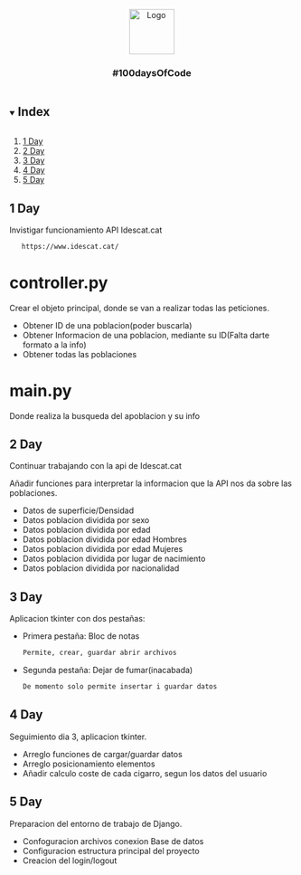 <p align="center">
  <a href="https://github.com/github_username/repo_name">
    <img src="https://raw.githubusercontent.com/othneildrew/Best-README-Template/master/images/logo.png" alt="Logo" width="80" height="80">
  </a>
  
  <h3 align="center">#100daysOfCode</h3>
</p>


<details open="open">
  <summary><h2 style="display: inline-block">Index</h2></summary>
  <ol>
    <li><a href="## 1 day">1 Day</a></li>
    <li><a href="#2 day">2 Day</a></li>
    <li><a href="#3 day">3 Day</a></li>
    <li><a href="#4 day">4 Day</a></li>
    <li><a href="#5 day">5 Day</a></li>
  </ol>
</details>

## 1 Day

Invistigar funcionamiento API Idescat.cat
 ```sh
    https://www.idescat.cat/
 ```

# controller.py
Crear el objeto principal, donde se van a realizar todas las peticiones.
  * Obtener ID de una poblacion(poder buscarla)
  * Obtener Informacion de una poblacion, mediante su ID(Falta darte formato a la info)
  * Obtener todas las poblaciones

# main.py
Donde realiza la busqueda del apoblacion y su info


## 2 Day
Continuar trabajando con la api de Idescat.cat

Añadir funciones para interpretar la informacion que la API nos da sobre las poblaciones.
  * Datos de superficie/Densidad
  * Datos poblacion dividida por sexo
  * Datos poblacion dividida por edad
  * Datos poblacion dividida por edad Hombres
  * Datos poblacion dividida por edad Mujeres
  *  Datos poblacion dividida por lugar de nacimiento
  *   Datos poblacion dividida por nacionalidad


## 3 Day
Aplicacion tkinter con dos pestañas:
  * Primera pestaña: Bloc de notas
    ```sh
    Permite, crear, guardar abrir archivos
    ```
  * Segunda pestaña: Dejar de fumar(inacabada)
    ```sh
    De momento solo permite insertar i guardar datos
    ```
    
## 4 Day
Seguimiento dia 3, aplicacion tkinter.
  * Arreglo funciones de cargar/guardar datos
  * Arreglo posicionamiento elementos
  * Añadir calculo coste de cada cigarro, segun los datos del usuario

## 5 Day
Preparacion del entorno de trabajo de Django.
  * Confoguracion archivos conexion Base de datos
  * Configuracion estructura principal del proyecto
  * Creacion del login/logout

